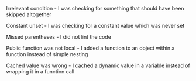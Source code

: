 Irrelevant condition - I was checking for something that should have been skipped altogether

Constant unset - I was checking for a constant value which was never set

Missed parentheses - I did not lint the code

Public function was not local - I added a function to an object within a function instead of simple nesting

Cached value was wrong - I cached a dynamic value in a variable instead of wrapping it in a function call